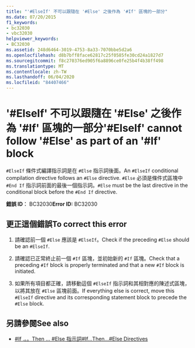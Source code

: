 ```yaml
---
title: "'#ElseIf' 不可以跟隨在 '#Else' 之後作為 '#If' 區塊的一部分"
ms.date: 07/20/2015
f1_keywords:
- bc32030
- vbc32030
helpviewer_keywords:
- BC32030
ms.assetid: 248d6464-3019-4753-8a33-7070bbe5d2a6
ms.openlocfilehash: d8b7bff8face62817c25f0585fe30cd24a1827d7
ms.sourcegitcommit: f8c270376ed905f6a8896ce0fe25b4f4b38ff498
ms.translationtype: MT
ms.contentlocale: zh-TW
ms.lasthandoff: 06/04/2020
ms.locfileid: "84407466"
---
```

# <a name="elseif-cannot-follow-else-as-part-of-an-if-block"></a><span data-ttu-id="25739-102">'#ElseIf' 不可以跟隨在 '#Else' 之後作為 '#If' 區塊的一部分</span><span class="sxs-lookup"><span data-stu-id="25739-102">'#ElseIf' cannot follow '#Else' as part of an '#If' block</span></span>
<span data-ttu-id="25739-103">`#ElseIf` 條件式編譯指示詞是在 `#Else` 指示詞後面。</span><span class="sxs-lookup"><span data-stu-id="25739-103">An `#ElseIf` conditional compilation directive follows an `#Else` directive.</span></span> <span data-ttu-id="25739-104">`#Else` 必須是條件式區塊中 `#End If` 指示詞前面的最後一個指示詞。</span><span class="sxs-lookup"><span data-stu-id="25739-104">`#Else` must be the last directive in the conditional block before the `#End If` directive.</span></span>  
  
 <span data-ttu-id="25739-105">**錯誤 ID︰** BC32030</span><span class="sxs-lookup"><span data-stu-id="25739-105">**Error ID:** BC32030</span></span>  
  
## <a name="to-correct-this-error"></a><span data-ttu-id="25739-106">更正這個錯誤</span><span class="sxs-lookup"><span data-stu-id="25739-106">To correct this error</span></span>  
  
1. <span data-ttu-id="25739-107">請確認前一個 `#Else` 應該是 `#ElseIf`。</span><span class="sxs-lookup"><span data-stu-id="25739-107">Check if the preceding `#Else` should be an `#ElseIf`.</span></span>  
  
2. <span data-ttu-id="25739-108">請確認已正常終止前一個 `#If` 區塊，並初始新的 `#If` 區塊。</span><span class="sxs-lookup"><span data-stu-id="25739-108">Check that a preceding `#If` block is properly terminated and that a new `#If` block is initiated.</span></span>  
  
3. <span data-ttu-id="25739-109">如果所有項目都正確，請移動這個 `#ElseIf` 指示詞和其相對應的陳述式區塊，以將其放在 `#Else` 區塊前面。</span><span class="sxs-lookup"><span data-stu-id="25739-109">If everything else is correct, move this `#ElseIf` directive and its corresponding statement block to precede the `#Else` block.</span></span>  
  
## <a name="see-also"></a><span data-ttu-id="25739-110">另請參閱</span><span class="sxs-lookup"><span data-stu-id="25739-110">See also</span></span>

- [<span data-ttu-id="25739-111">#If .。。Then ... #Else 指示詞</span><span class="sxs-lookup"><span data-stu-id="25739-111">#If...Then...#Else Directives</span></span>](../language-reference/directives/if-then-else-directives.md)

